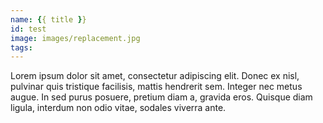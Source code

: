 ```yaml
---
name: {{ title }}
id: test
image: images/replacement.jpg
tags:
---
```

Lorem ipsum dolor sit amet, consectetur adipiscing elit. Donec ex nisl, pulvinar quis tristique facilisis, mattis hendrerit sem. Integer nec metus augue. In sed purus posuere, pretium diam a, gravida eros. Quisque diam ligula, interdum non odio vitae, sodales viverra ante.